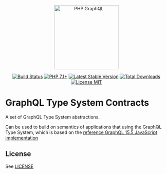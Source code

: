 <p align="center">
    <img src="https://avatars1.githubusercontent.com/u/56984925?s=200&u=1668d878d73ced6116afd71d66f6a2f51cdc83c9&v=4" width="200" alt="PHP GraphQL" />
</p>
<p align="center">
    <a href="https://github.com/php-graphql/type-system-contracts/actions?workflow=build"><img src="https://github.com/php-graphql/type-system-contracts/workflows/build/badge.svg" alt="Build Status"></a>
    <a href="https://packagist.org/packages/graphql/type-system-contracts"><img src="https://img.shields.io/badge/PHP-7.1+-4f5b93.svg" alt="PHP 7.1+"></a>
    <a href="https://packagist.org/packages/graphql/type-system-contracts"><img src="https://poser.pugx.org/graphql/type-system-contracts/version" alt="Latest Stable Version"></a>
    <a href="https://packagist.org/packages/graphql/type-system-contracts"><img src="https://poser.pugx.org/graphql/type-system-contracts/downloads" alt="Total Downloads"></a>
    <a href="https://raw.githubusercontent.com/php-graphql/type-system-contracts/master/LICENSE.md"><img src="https://poser.pugx.org/graphql/type-system-contracts/license" alt="License MIT"></a>
</p>

# GraphQL Type System Contracts

A set of GraphQL Type System abstractions.

Can be used to build on semantics of applications that using the 
GraphQL Type System, which is based on the 
[reference GraphQL 15.5 JavaScript implementation](https://github.com/graphql/graphql-js/tree/v15.5.0)

## License

See [LICENSE](https://github.com/php-graphql/type-system-contracts/blob/master/LICENSE.md)
